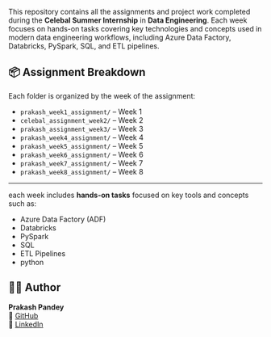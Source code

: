 This repository contains all the assignments and project work completed during the **Celebal Summer Internship** in **Data Engineering**.
Each week focuses on hands-on tasks covering key technologies and concepts used in modern data engineering workflows, including Azure Data Factory, Databricks, PySpark, SQL, and ETL pipelines.


## 📦 Assignment Breakdown

Each folder is organized by the week of the assignment:
- `prakash_week1_assignment/` – Week 1
- `celebal_assignment_week2/` – Week 2
- `prakash_assignment_week3/` – Week 3
- `prakash_week4_assignment/` – Week 4
- `prakash_week5_assignment/` – Week 5
- `prakash_week6_assignment/` – Week 6
- `prakash_week7_assignment/` – Week 7
- `prakash_week8_assignment/` – Week 8


---

each week includes **hands-on tasks** focused on key tools and concepts such as:
- Azure Data Factory (ADF)
- Databricks
- PySpark
- SQL
- ETL Pipelines
- python


## 👨‍💻 Author

**Prakash Pandey**  
🔗 [GitHub](https://github.com/prakashpandey16)  
🔗 [LinkedIn](https://www.linkedin.com/in/prakash-pandey-2827522b1/)
